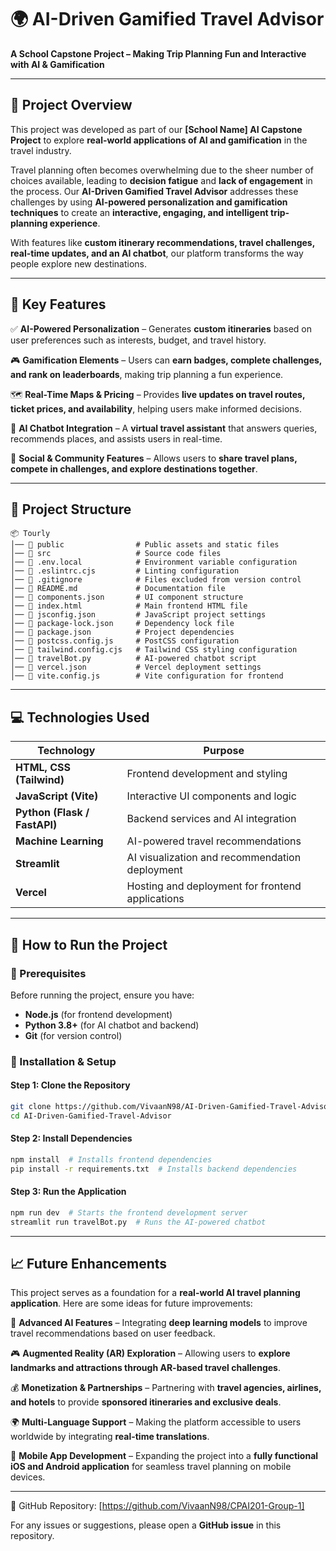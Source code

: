 # **🌍 AI-Driven Gamified Travel Advisor**  
**A School Capstone Project – Making Trip Planning Fun and Interactive with AI & Gamification**  

---

## **📖 Project Overview**  
This project was developed as part of our **[School Name] AI Capstone Project** to explore **real-world applications of AI and gamification** in the travel industry.  

Travel planning often becomes overwhelming due to the sheer number of choices available, leading to **decision fatigue** and **lack of engagement** in the process. Our **AI-Driven Gamified Travel Advisor** addresses these challenges by using **AI-powered personalization and gamification techniques** to create an **interactive, engaging, and intelligent trip-planning experience**.  

With features like **custom itinerary recommendations, travel challenges, real-time updates, and an AI chatbot**, our platform transforms the way people explore new destinations.  

---

## **🎯 Key Features**  

✅ **AI-Powered Personalization** – Generates **custom itineraries** based on user preferences such as interests, budget, and travel history.  

🎮 **Gamification Elements** – Users can **earn badges, complete challenges, and rank on leaderboards**, making trip planning a fun experience.  

🗺️ **Real-Time Maps & Pricing** – Provides **live updates on travel routes, ticket prices, and availability**, helping users make informed decisions.  

🤖 **AI Chatbot Integration** – A **virtual travel assistant** that answers queries, recommends places, and assists users in real-time.  

📍 **Social & Community Features** – Allows users to **share travel plans, compete in challenges, and explore destinations together**.  

---

## **📂 Project Structure**  

```
📦 Tourly 
│── 📂 public                # Public assets and static files  
│── 📂 src                   # Source code files  
│── 📜 .env.local            # Environment variable configuration  
│── 📜 .eslintrc.cjs         # Linting configuration  
│── 📜 .gitignore            # Files excluded from version control  
│── 📜 README.md             # Documentation file  
│── 📜 components.json       # UI component structure  
│── 📜 index.html            # Main frontend HTML file  
│── 📜 jsconfig.json         # JavaScript project settings  
│── 📜 package-lock.json     # Dependency lock file  
│── 📜 package.json          # Project dependencies  
│── 📜 postcss.config.js     # PostCSS configuration  
│── 📜 tailwind.config.cjs   # Tailwind CSS styling configuration  
│── 📜 travelBot.py          # AI-powered chatbot script  
│── 📜 vercel.json           # Vercel deployment settings  
│── 📜 vite.config.js        # Vite configuration for frontend  
```

---

## **💻 Technologies Used**  

| **Technology**  | **Purpose**  |  
|----------------|-------------|  
| **HTML, CSS (Tailwind)** | Frontend development and styling |  
| **JavaScript (Vite)** | Interactive UI components and logic |  
| **Python (Flask / FastAPI)** | Backend services and AI integration |  
| **Machine Learning** | AI-powered travel recommendations |  
| **Streamlit** | AI visualization and recommendation deployment |  
| **Vercel** | Hosting and deployment for frontend applications |  

---

## **🚀 How to Run the Project**  

### **🔹 Prerequisites**  
Before running the project, ensure you have:  
- **Node.js** (for frontend development)  
- **Python 3.8+** (for AI chatbot and backend)  
- **Git** (for version control)  

### **🔹 Installation & Setup**  

#### **Step 1: Clone the Repository**  
```sh
git clone https://github.com/VivaanN98/AI-Driven-Gamified-Travel-Advisor.git
cd AI-Driven-Gamified-Travel-Advisor
```

#### **Step 2: Install Dependencies**  
```sh
npm install  # Installs frontend dependencies
pip install -r requirements.txt  # Installs backend dependencies
```

#### **Step 3: Run the Application**  
```sh
npm run dev  # Starts the frontend development server  
streamlit run travelBot.py  # Runs the AI-powered chatbot  
```

---

## **📈 Future Enhancements**  

This project serves as a foundation for a **real-world AI travel planning application**. Here are some ideas for future improvements:  

🚀 **Advanced AI Features** – Integrating **deep learning models** to improve travel recommendations based on user feedback.  

🎮 **Augmented Reality (AR) Exploration** – Allowing users to **explore landmarks and attractions through AR-based travel challenges**.  

💰 **Monetization & Partnerships** – Partnering with **travel agencies, airlines, and hotels** to provide **sponsored itineraries and exclusive deals**.  

🌍 **Multi-Language Support** – Making the platform accessible to users worldwide by integrating **real-time translations**.  

📱 **Mobile App Development** – Expanding the project into a **fully functional iOS and Android application** for seamless travel planning on mobile devices.  

---
 
📍 GitHub Repository: [https://github.com/VivaanN98/CPAI201-Group-1]  

For any issues or suggestions, please open a **GitHub issue** in this repository.  


